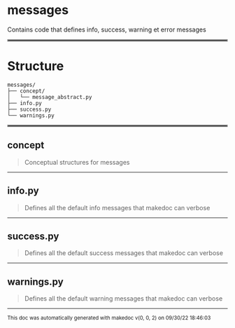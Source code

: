 # messages

Contains code that defines info, success, warning et error messages
<hr style="border:2px solid gray"> </hr>

# Structure

```
messages/
├── concept/
│   └── message_abstract.py
├── info.py
├── success.py
└── warnings.py
```
<hr style="border:2px solid gray"> </hr>

## concept
>
>Conceptual structures for messages

---

## info.py
>Defines all the default info messages that makedoc can verbose

---

## success.py
>Defines all the default success messages that makedoc can verbose

---

## warnings.py
>Defines all the default warning messages that makedoc can verbose

---





<sub>This doc was automatically generated with makedoc v(0, 0, 2) on  09/30/22 18:46:03 
